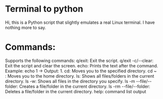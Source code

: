 # Terminal to python
Hi, this is a Python script that slightly emulates a real Linux terminal. I have nothing more to say.

# Commands:
Supports the following commands:
q/exit: Exit the script.
q/exit -c/--clear: Exit the script and clear the screen.
echo: Prints the text after the command. Example: echo 1 → Output: 1.
cd: Moves you to the specified directory.
cd ~ : Moves you to the home directory.
ls: Shows all files/folders in the current directory.
ls -w: Shows all files in the directory you specify.
ls -m --file/--folder: Creates a file/folder in the current directory.
ls -rm --file/--folder: Deletes a file/folder in the current directory.
help: command list output